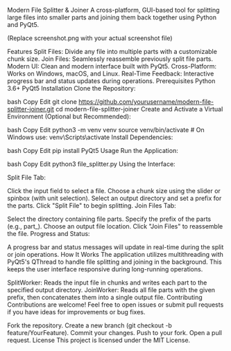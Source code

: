 Modern File Splitter & Joiner
A cross-platform, GUI-based tool for splitting large files into smaller parts and joining them back together using Python and PyQt5.


(Replace screenshot.png with your actual screenshot file)

Features
Split Files: Divide any file into multiple parts with a customizable chunk size.
Join Files: Seamlessly reassemble previously split file parts.
Modern UI: Clean and modern interface built with PyQt5.
Cross-Platform: Works on Windows, macOS, and Linux.
Real-Time Feedback: Interactive progress bar and status updates during operations.
Prerequisites
Python 3.6+
PyQt5
Installation
Clone the Repository:

bash
Copy
Edit
git clone https://github.com/yourusername/modern-file-splitter-joiner.git
cd modern-file-splitter-joiner
Create and Activate a Virtual Environment (Optional but Recommended):

bash
Copy
Edit
python3 -m venv venv
source venv/bin/activate  # On Windows use: venv\Scripts\activate
Install Dependencies:

bash
Copy
Edit
pip install PyQt5
Usage
Run the Application:

bash
Copy
Edit
python3 file_splitter.py
Using the Interface:

Split File Tab:

Click the input field to select a file.
Choose a chunk size using the slider or spinbox (with unit selection).
Select an output directory and set a prefix for the parts.
Click "Split File" to begin splitting.
Join Files Tab:

Select the directory containing file parts.
Specify the prefix of the parts (e.g., part_).
Choose an output file location.
Click "Join Files" to reassemble the file.
Progress and Status:

A progress bar and status messages will update in real-time during the split or join operations.
How It Works
The application utilizes multithreading with PyQt5's QThread to handle file splitting and joining in the background. This keeps the user interface responsive during long-running operations.

SplitWorker: Reads the input file in chunks and writes each part to the specified output directory.
JoinWorker: Reads all file parts with the given prefix, then concatenates them into a single output file.
Contributing
Contributions are welcome! Feel free to open issues or submit pull requests if you have ideas for improvements or bug fixes.

Fork the repository.
Create a new branch (git checkout -b feature/YourFeature).
Commit your changes.
Push to your fork.
Open a pull request.
License
This project is licensed under the MIT License.
